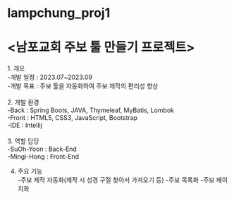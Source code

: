 # lampchung_proj1

<h1><남포교회 주보 툴 만들기 프로젝트></h1>
1. 개요<br>
-개발 일정 : 2023.07~2023.09<br>
-개발 목표 : 주보 툴을 자동화하여 주보 제작의 편리성 향상<br><br>
2. 개발 환경<br>
-Back : Spring Boots, JAVA, Thymeleaf, MyBatis, Lombok<br>
-Front : HTML5, CSS3, JavaScript, Bootstrap<br>
-IDE : Intellij<br><br>
3. 역할 담당<br>
-SuOh-Yoon : Back-End<br>
-Mingi-Hong : Front-End<br>

4. 주요 기능<br>
-주보 제작 자동화(제작 시 성경 구절 찾아서 가져오기 등)
-주보 목록화
-주보 페이지화
